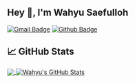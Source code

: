 ## Hey 👋, I'm Wahyu Saefulloh
[![Gmail Badge](https://img.shields.io/badge/-saefuuloh@gmail.com-c14438?style=flat&logo=Gmail&logoColor=white&link=mailto:saefuuloh@gmail.com)](mailto:saefuuloh@gmail.com) [![Github Badge](https://img.shields.io/badge/-wsaefulloh-grey?style=flat&logo=github&logoColor=white&link=https://github.com/wsaefulloh/)](https://www.github.com/wsaefulloh/) 

## &#x1f4c8; GitHub Stats

<a href="https://github.com/wsaefulloh/wsaefulloh">
  <img align="center" src="https://github-readme-stats.vercel.app/api/top-langs/?username=wsaefulloh&title_color=ffffff&text_color=c9cacc&icon_color=2bbc8a&bg_color=1d1f21&langs_count=3" />
</a>
<a href="https://github.com/wsaefulloh/wsaefulloh">
  <img align="center" src="https://github-readme-stats.vercel.app/api?username=wsaefulloh&show_icons=true&line_height=27&count_private=true&title_color=ffffff&text_color=c9cacc&icon_color=2bbc8a&bg_color=1d1f21" alt="Wahyu's GitHub Stats" />
</a>

